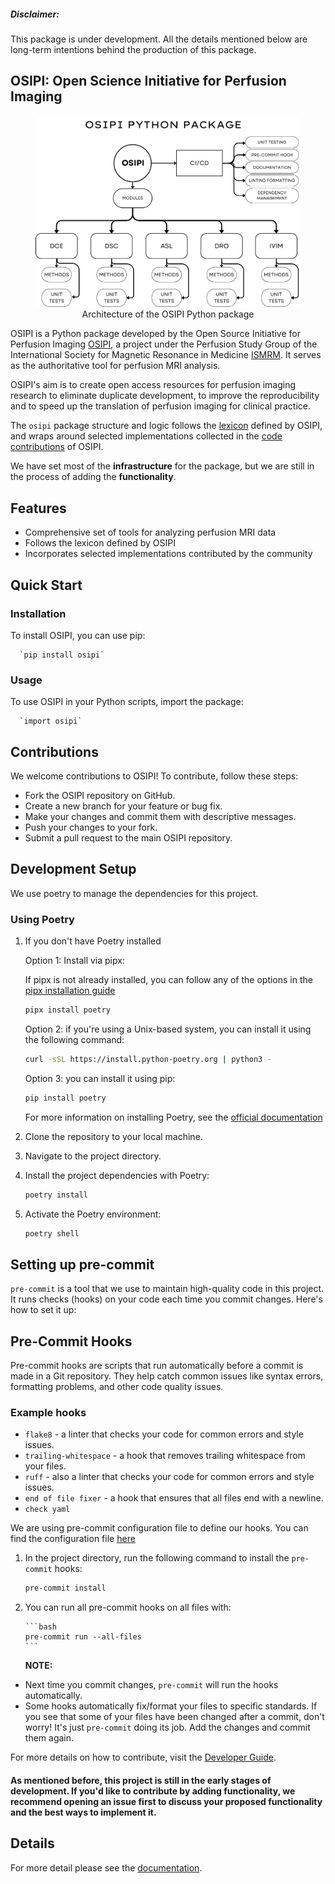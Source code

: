 ##### Disclaimer:

This package is under development. All the details mentioned below are long-term intentions behind the production of this package.

## OSIPI: Open Science Initiative for Perfusion Imaging

<figure>
  <img src="./assets/blueprint.png" alt="Blueprint">
  <figcaption style="text-align: center;">Architecture of the OSIPI Python package</figcaption>
</figure>

OSIPI is a Python package developed by the Open Source Initiative for Perfusion Imaging [OSIPI](https://osipi.ismrm.org/), a project under the Perfusion Study Group of the International Society for Magnetic Resonance in Medicine [ISMRM](https://www.ismrm.org/). It serves as the authoritative tool for perfusion MRI analysis.

OSIPI's aim is to create open access resources for perfusion imaging research to eliminate duplicate development, to improve the reproducibility and to speed up the translation of perfusion imaging for clinical practice.

The `osipi` package structure and logic follows the [lexicon](https://osipi.github.io/OSIPI_CAPLEX/) defined by OSIPI, and wraps around selected implementations collected in the [code contributions](https://github.com/OSIPI/DCE-DSC-MRI_CodeCollection) of OSIPI.

We have set most of the **infrastructure** for the package, but we are still in the process of adding the **functionality**.

## Features

- Comprehensive set of tools for analyzing perfusion MRI data
- Follows the lexicon defined by OSIPI
- Incorporates selected implementations contributed by the community

## Quick Start

### Installation

To install OSIPI, you can use pip:

      `pip install osipi`

### Usage

To use OSIPI in your Python scripts, import the package:

      `import osipi`

## Contributions

We welcome contributions to OSIPI! To contribute, follow these steps:

- Fork the OSIPI repository on GitHub.
- Create a new branch for your feature or bug fix.
- Make your changes and commit them with descriptive messages.
- Push your changes to your fork.
- Submit a pull request to the main OSIPI repository.

## Development Setup

We use poetry to manage the dependencies for this project.

### Using Poetry

1. If you don't have Poetry installed 

     Option 1: Install via pipx:

      If pipx is not already installed, you can follow any of the options in the [pipx installation guide](https://pipx.pypa.io/stable/installation/)
    
      ```bash
      pipx install poetry
      ```
 

     Option 2: if you're using a Unix-based system, you can install it using the following command:

     ```bash
     curl -sSL https://install.python-poetry.org | python3 -
     ```
  
     Option 3: you can install it using pip:
   
     ```bash
     pip install poetry
     ```
   
 
  
   For more information on installing Poetry, see the [official documentation](https://python-poetry.org/docs/)

2. Clone the repository to your local machine.
3. Navigate to the project directory.
4. Install the project dependencies with Poetry:

   ```bash
   poetry install
   ```

5. Activate the Poetry environment:

   ```bash
   poetry shell
   ```

## Setting up pre-commit

`pre-commit` is a tool that we use to maintain high-quality code in this project. It runs checks (hooks) on your code each time you commit changes. Here's how to set it up:

## Pre-Commit Hooks

Pre-commit hooks are scripts that run automatically before a commit is made in a Git repository. They help catch common issues like syntax errors, formatting problems, and other code quality issues.

### Example hooks

- `flake8` - a linter that checks your code for common errors and style issues.
- `trailing-whitespace` - a hook that removes trailing whitespace from your files.
- `ruff` - also a linter that checks your code for common errors and style issues.
- `end of file fixer` - a hook that ensures that all files end with a newline.
- `check yaml`

We are using pre-commit configuration file to define our hooks. You can find the configuration file [here](https://github.com/OSIPI/osipi/blob/main/.pre-commit-config.yaml)

1.  In the project directory, run the following command to install the `pre-commit` hooks:

    ```bash
    pre-commit install
    ```

2.  You can run all pre-commit hooks on all files with:

        ```bash
        pre-commit run --all-files
        ```

    **NOTE:**

- Next time you commit changes, `pre-commit` will run the hooks automatically.
- Some hooks automatically fix/format your files to specific standards. If you see that some of your files have been changed after a commit, don't worry! It's just `pre-commit` doing its job.
  Add the changes and commit them again.

For more details on how to contribute, visit the [Developer Guide](https://osipi.github.io/osipi/contribution/).

#### As mentioned before, this project is still in the early stages of development. If you'd like to contribute by adding functionality, we recommend opening an issue first to discuss your proposed functionality and the best ways to implement it.

## Details

For more detail please see the [documentation](https://osipi.github.io/osipi/).
